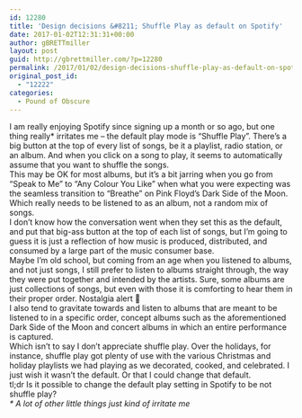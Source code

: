```yaml
---
id: 12280
title: 'Design decisions &#8211; Shuffle Play as default on Spotify'
date: 2017-01-02T12:31:31+00:00
author: gBRETTmiller
layout: post
guid: http://gbrettmiller.com/?p=12280
permalink: /2017/01/02/design-decisions-shuffle-play-as-default-on-spotify/
original_post_id:
  - "12222"
categories:
  - Pound of Obscure
---
```

<div class="">
  <div class="_1mf _1mj">
    I am really enjoying Spotify since signing up a month or so ago, but one thing really* irritates me &#8211; the default play mode is &#8220;Shuffle Play&#8221;. There&#8217;s a big button at the top of every list of songs, be it a playlist, radio station, or an album. And when you click on a song to play, it seems to automatically assume that you want to shuffle the songs.
  </div>
  
  <div class="_1mf _1mj">
  </div>
  
  <div class="_1mf _1mj">
    This may be OK for most albums, but it&#8217;s a bit jarring when you go from &#8220;Speak to Me&#8221; to &#8220;Any Colour You Like&#8221; when what you were expecting was the seamless transition to &#8220;Breathe&#8221; on Pink Floyd&#8217;s Dark Side of the Moon. Which really needs to be listened to as an album, not a random mix of songs.
  </div>
</div>

<div class="_1mf _1mj">
</div>

<div class="_1mf _1mj">
  I don&#8217;t know how the conversation went when they set this as the default, and put that big-ass button at the top of each list of songs, but I&#8217;m going to guess it is just a reflection of how music is produced, distributed, and consumed by a large part of the music consumer base.
</div>

<div class="_1mf _1mj">
</div>

<div class="_1mf _1mj">
  Maybe I&#8217;m old school, but coming from an age when you listened to albums, and not just songs, I still prefer to listen to albums straight through, the way they were put together and intended by the artists. Sure, some albums are just collections of songs, but even with those it is comforting to hear them in their proper order. Nostalgia alert 🙂
</div>

<div class="_1mf _1mj">
</div>

<div class="_1mf _1mj">
  I also tend to gravitate towards and listen to albums that are meant to be listened to in a specific order, concept albums such as the aforementioned Dark Side of the Moon and concert albums in which an entire performance is captured.
</div>

<div class="_1mf _1mj">
</div>

<div class="_1mf _1mj">
  Which isn&#8217;t to say I don&#8217;t appreciate shuffle play. Over the holidays, for instance, shuffle play got plenty of use with the various Christmas and holiday playlists we had playing as we decorated, cooked, and celebrated. I just wish it wasn&#8217;t the default. Or that I could change that default.
</div>

<div class="_1mf _1mj">
</div>

<div class="_1mf _1mj">
  tl;dr Is it possible to change the default play setting in Spotify to be not shuffle play?
</div>

<div class="">
  <div class="_1mf _1mj">
  </div>
</div>

<div class="">
  <div class="_1mf _1mj">
    <em>* A lot of other little things just kind of irritate me</em>
  </div>
</div>